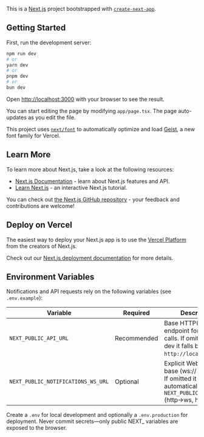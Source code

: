 This is a [Next.js](https://nextjs.org) project bootstrapped with [`create-next-app`](https://nextjs.org/docs/app/api-reference/cli/create-next-app).

## Getting Started

First, run the development server:

```bash
npm run dev
# or
yarn dev
# or
pnpm dev
# or
bun dev
```

Open [http://localhost:3000](http://localhost:3000) with your browser to see the result.

You can start editing the page by modifying `app/page.tsx`. The page auto-updates as you edit the file.

This project uses [`next/font`](https://nextjs.org/docs/app/building-your-application/optimizing/fonts) to automatically optimize and load [Geist](https://vercel.com/font), a new font family for Vercel.

## Learn More

To learn more about Next.js, take a look at the following resources:

- [Next.js Documentation](https://nextjs.org/docs) - learn about Next.js features and API.
- [Learn Next.js](https://nextjs.org/learn) - an interactive Next.js tutorial.

You can check out [the Next.js GitHub repository](https://github.com/vercel/next.js) - your feedback and contributions are welcome!

## Deploy on Vercel

The easiest way to deploy your Next.js app is to use the [Vercel Platform](https://vercel.com/new?utm_medium=default-template&filter=next.js&utm_source=create-next-app&utm_campaign=create-next-app-readme) from the creators of Next.js.

Check out our [Next.js deployment documentation](https://nextjs.org/docs/app/building-your-application/deploying) for more details.

## Environment Variables

Notifications and API requests rely on the following variables (see `.env.example`):

| Variable                           | Required    | Description                                                                                                                          |
| ---------------------------------- | ----------- | ------------------------------------------------------------------------------------------------------------------------------------ |
| `NEXT_PUBLIC_API_URL`              | Recommended | Base HTTP(S) endpoint for REST calls. If omitted in local dev it falls back to `http://localhost:8000`.                              |
| `NEXT_PUBLIC_NOTIFICATIONS_WS_URL` | Optional    | Explicit WebSocket base (ws:// or wss://). If omitted it is derived automatically from `NEXT_PUBLIC_API_URL` (http->ws, https->wss). |

Create a `.env` for local development and optionally a `.env.production` for deployment. Never commit secrets—only public NEXT\_ variables are exposed to the browser.
